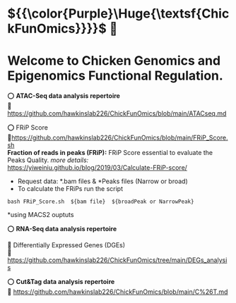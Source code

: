 # ${{\color{Purple}\Huge{\textsf{ChickFunOmics}}}}\$ :chicken:  <br />

# Welcome to Chicken Genomics and Epigenomics Functional  Regulation.  <br />

:o: **ATAC-Seq data analysis repertoire**  <br />
:link: https://github.com/hawkinslab226/ChickFunOmics/blob/main/ATACseq.md  <br />

:o:  FRiP Score   <br />
:link:https://github.com/hawkinslab226/ChickFunOmics/blob/main/FRiP_Score.sh  <br />
**Fraction of reads in peaks (FRiP):** FRiP Score essential to evaluate the Peaks Quality. *more details:* https://yiweiniu.github.io/blog/2019/03/Calculate-FRiP-score/ <br />
- Request data: *.bam files & *Peaks files (Narrow or broad)  <br />
- To calculate the FRiPs run the script  <br />
```
bash FRiP_Score.sh  ${bam file}  ${broadPeak or NarrowPeak}
``` 
*using MACS2 ouptuts  <br />

:o: **RNA-Seq data analysis repertoire**  <br />

:small_blue_diamond: Differentially Expressed Genes (DGEs)  <br />
:link: https://github.com/hawkinslab226/ChickFunOmics/tree/main/DEGs_analysis  <br />

:o: **Cut&Tag data analysis repertoire** <br />
:link: https://github.com/hawkinslab226/ChickFunOmics/blob/main/C%26T.md  <br />

